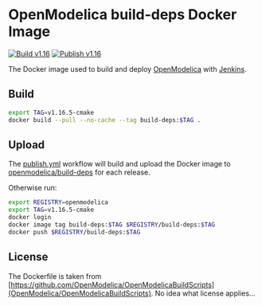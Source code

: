 # OpenModelica build-deps Docker Image

[![Build v1.16](https://github.com/OpenModelica/build-deps/actions/workflows/build.yml/badge.svg?branch=releases%2Fv1.16)](https://github.com/OpenModelica/build-deps/actions/workflows/build.yml)
[![Publish v1.16](https://github.com/OpenModelica/build-deps/actions/workflows/publish.yml/badge.svg?branch=releases%2Fv1.16)](https://github.com/OpenModelica/build-deps/actions/workflows/publish.yml)

The Docker image used to build and deploy
[OpenModelica](https://github.com/OpenModelica/OpenModelica) with
[Jenkins](https://test.openmodelica.org/jenkins/).

## Build

```bash
export TAG=v1.16.5-cmake
docker build --pull --no-cache --tag build-deps:$TAG .
```

## Upload

The [publish.yml](./.github/workflows/publish.yml) workflow will build and upload the
Docker image to [openmodelica/build-deps](https://hub.docker.com/repository/docker/openmodelica/build-deps)
for each release.

Otherwise run:

```bash
export REGISTRY=openmodelica
export TAG=v1.16.5-cmake
docker login
docker image tag build-deps:$TAG $REGISTRY/build-deps:$TAG
docker push $REGISTRY/build-deps:$TAG
```

## License

The Dockerfile is taken from [https://github.com/OpenModelica/OpenModelicaBuildScripts](OpenModelica/OpenModelicaBuildScripts).
No idea what license applies...
